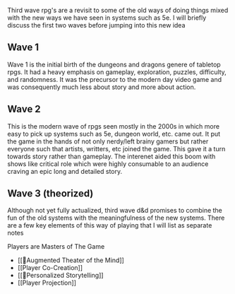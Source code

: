 Third wave rpg's are a revisit to some of the old ways of doing things mixed with the new ways we have seen in systems such as 5e. I will briefly discuss the first two waves before jumping into this new idea

## Wave 1
Wave 1 is the initial birth of the dungeons and dragons genere of tabletop rpgs. It had a heavy emphasis on gameplay, exploration, puzzles, difficulty, and randomness. It was the precursor to the modern day video game and was consequently much less about story and more about action.

## Wave 2
This is the modern wave of rpgs seen mostly in the 2000s in which more easy to pick up systems such as 5e, dungeon world, etc. came out. It put the game in the hands of not only nerdy/left brainy gamers but rather everyone such that artists, writters, etc joined the game. This gave it a turn towards story rather than gameplay. The interenet aided this boom with shows like critical role which were highly consumable to an audience craving an epic long and detailed story.

## Wave 3 (theorized)
Although not yet fully actualized, third wave d&d promises to combine the fun of the old systems with the meaningfulness of the new systems. There are a few key elements of this way of playing that I will list as separate notes

Players are Masters of The Game
- [[🌱Augmented Theater of the Mind]] 
- [[Player Co-Creation]] 
- [[🌱Personalized Storytelling]] 
- [[Player Projection]]

